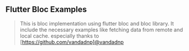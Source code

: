## Flutter Bloc Examples

> This is bloc implementation using flutter bloc and bloc library.
> It include the necessary examples like fetching data from remote and local cache.
> especially thanks to [https://github.com/vandadnp]@vandadnp